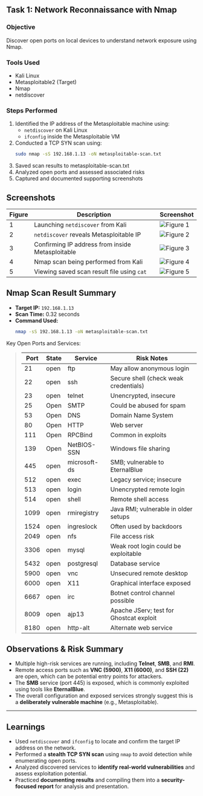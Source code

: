 ##  Task 1: Network Reconnaissance with Nmap

###  Objective  
Discover open ports on local devices to understand network exposure using Nmap.

###  Tools Used
- Kali Linux
- Metasploitable2 (Target)
- Nmap
- netdiscover

###  Steps Performed

1. Identified the IP address of the Metasploitable machine using:
   - `netdiscover` on Kali Linux
   - `ifconfig` inside the Metasploitable VM
2. Conducted a TCP SYN scan using:
   ```bash
   sudo nmap -sS 192.168.1.13 -oN metasploitable-scan.txt
3. Saved scan results to metasploitable-scan.txt
4. Analyzed open ports and assessed associated risks
5. Captured and documented supporting screenshots
## Screenshots

| Figure | Description                                           | Screenshot |
|--------|-------------------------------------------------------|------------|
| 1      | Launching `netdiscover` from Kali                     | ![Figure 1](screenshots/figure1_netdiscover_launch.png) |
| 2      | `netdiscover` reveals Metasploitable IP               | ![Figure 2](screenshots/figure2_netdiscover_ip.png)     |
| 3      | Confirming IP address from inside Metasploitable      | ![Figure 3](screenshots/figure3_ifconfig_metasploitable.png) |
| 4      | Nmap scan being performed from Kali                   | ![Figure 4](screenshots/figure4_nmap_scan.png)          |
| 5      | Viewing saved scan result file using `cat`            | ![Figure 5](screenshots/figure5_cat_scan_result.png)    |


## Nmap Scan Result Summary

- **Target IP:** `192.168.1.13`  
- **Scan Time:** 0.32 seconds  
- **Command Used:**
  ```bash
  nmap -sS 192.168.1.13 -oN metasploitable-scan.txt
Key Open Ports and Services:
> | Port  | State | Service     | Risk Notes                            |
> |-------|-------|-------------|----------------------------------------|
> | 21    | open  | ftp         | May allow anonymous login              |
> | 22    | open  | ssh         | Secure shell (check weak credentials)  |
> | 23    | open  | telnet      | Unencrypted, insecure                  |
> | 25   | Open   | SMTP          | Could be abused for spam       |
> | 53   | Open   | DNS           | Domain Name System             |
> | 80   | Open   | HTTP          | Web server                     |
> | 111  | Open   | RPCBind       | Common in exploits             |
> | 139  | Open   | NetBIOS-SSN   | Windows file sharing           |
> | 445   | open  | microsoft-ds  | SMB; vulnerable to EternalBlue                  |
> | 512   | open  | exec          | Legacy service; insecure                        |
> | 513   | open  | login         | Unencrypted remote login                        |
> | 514   | open  | shell         | Remote shell access                             |
> | 1099  | open  | rmiregistry   | Java RMI; vulnerable in older setups            |
> | 1524  | open  | ingreslock    | Often used by backdoors                         |
> | 2049  | open  | nfs           | File access risk                                |
> | 3306  | open  | mysql         | Weak root login could be exploitable            |
> | 5432  | open  | postgresql    | Database service                                |
> | 5900  | open  | vnc           | Unsecured remote desktop                        |
> | 6000  | open  | X11           | Graphical interface exposed                     |
> | 6667  | open  | irc           | Botnet control channel possible                 |
> | 8009  | open  | ajp13         | Apache JServ; test for Ghostcat exploit         |
> | 8180  | open  | http-alt      | Alternate web service                           |




##  Observations & Risk Summary

- Multiple high-risk services are running, including **Telnet**, **SMB**, and **RMI**.
- Remote access ports such as **VNC (5900)**, **X11 (6000)**, and **SSH (22)** are open, which can be potential entry points for attackers.
- The **SMB** service (port 445) is exposed, which is commonly exploited using tools like **EternalBlue**.
- The overall configuration and exposed services strongly suggest this is a **deliberately vulnerable machine** (e.g., Metasploitable).

---

##  Learnings

- Used `netdiscover` and `ifconfig` to locate and confirm the target IP address on the network.
- Performed a **stealth TCP SYN scan** using `nmap` to avoid detection while enumerating open ports.
- Analyzed discovered services to **identify real-world vulnerabilities** and assess exploitation potential.
- Practiced **documenting results** and compiling them into a **security-focused report** for analysis and presentation.


